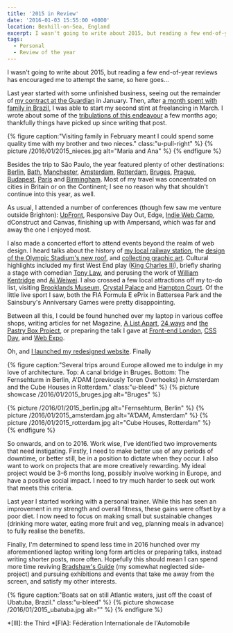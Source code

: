```yaml
---
title: '2015 in Review'
date: '2016-01-03 15:55:00 +0000'
location: Bexhill-on-Sea, England
excerpt: I wasn't going to write about 2015, but reading a few end-of-year reviews has encouraged me to attempt the same, so here goes...
tags:
  - Personal
  - Review of the year
---
```

I wasn't going to write about 2015, but reading a few end-of-year reviews has encouraged me to attempt the same, so here goes...

Last year started with some unfinished business, seeing out the remainder of [my contract at the Guardian][1] in January. Then, after [a month spent with family in Brazil][2], I was able to start my second stint at freelancing in March. I wrote about some of the [tribulations of this endeavour][3] a few months ago; thankfully things have picked up since writing that post.

{% figure caption:"Visiting family in February meant I could spend some quality time with my brother and two nieces." class:"u-pull-right" %}
{% picture /2016/01/2015_nieces.jpg alt="Maria and Ana" %}
{% endfigure %}

Besides the trip to São Paulo, the year featured plenty of other destinations: [Berlin][4], [Bath][5], [Manchester][6], [Amsterdam][7], [Rotterdam][8], [Bruges][9], [Prague][10], [Budapest][11], [Paris][12] and [Birmingham][13]. Most of my travel was concentrated on cities in Britain or on the Continent; I see no reason why that shouldn't continue into this year, as well.

As usual, I attended a number of conferences (though few saw me venture outside Brighton): [UpFront][14], Responsive Day Out, Edge, [Indie Web Camp][15], dConstruct and Canvas, finishing up with Ampersand, which was far and away the one I enjoyed most.

I also made a concerted effort to attend events beyond the realm of web design. I heard talks about the history of [my local railway station][16], the [design of the Olympic Stadium's new roof][17], and [collecting graphic art][18]. Cultural highlights included my first West End play ([King Charles III][19]), briefly sharing a stage with comedian [Tony Law][20], and perusing the work of [William Kentridge][21] and [Ai Weiwei][22]. I also crossed a few local attractions off my to-do list, visiting [Brooklands Museum][23], [Crystal Palace][24] and [Hampton Court][25]. Of the little live sport I saw, both the FIA Formula E ePrix in Battersea Park and the Sainsbury's Anniversary Games were pretty disappointing.

Between all this, I could be found hunched over my laptop in various coffee shops, writing articles for net Magazine, [A List Apart][26], [24 ways][27] and [the Pastry Box Project][28], or preparing the talk I gave at [Front-end London][29], [CSS Day][30], and [Web Expo][31].

Oh, and [I launched my redesigned website][32]. Finally

{% figure caption:"Several trips around Europe allowed me to indulge in my love of architecture. Top: A canal bridge in Bruges. Bottom: The Fernsehturm in Berlin, A'DAM (previously Toren Overhoeks) in Amsterdam and the Cube Houses in Rotterdam." class:"u-bleed" %}
{% picture showcase /2016/01/2015_bruges.jpg alt="Bruges" %}
<div class="u-abreast">
{% picture /2016/01/2015_berlin.jpg alt="Fernsehturm, Berlin" %}
{% picture /2016/01/2015_amsterdam.jpg alt="A’DAM, Amsterdam" %}
{% picture /2016/01/2015_rotterdam.jpg alt="Cube Houses, Rotterdam" %}
</div>
{% endfigure %}

So onwards, and on to 2016. Work wise, I've identified two improvements that need instigating. Firstly, I need to make better use of any periods of downtime, or better still, be in a position to dictate when they occur. I also want to work on projects that are more creatively rewarding. My ideal project would be 3-6 months long, possibly involve working in Europe, and have a positive social impact. I need to try much harder to seek out work that meets this criteria.

Last year I started working with a personal trainer. While this has seen an improvement in my strength and overall fitness, these gains were offset by a poor diet. I now need to focus on making small but sustainable changes (drinking more water, eating more fruit and veg, planning meals in advance) to fully realise the benefits.

Finally, I'm determined to spend less time in 2016 hunched over my aforementioned laptop writing long form articles or preparing talks, instead writing shorter posts, more often. Hopefully this should mean I can spend more time reviving [Bradshaw's Guide][33] (my somewhat neglected side-project) and pursuing exhibitions and events that take me away from the screen, and satisfy my other interests.

{% figure caption:"Boats sat on still Atlantic waters, just off the coast of Ubatuba, Brazil." class:"u-bleed" %}
{% picture showcase /2016/01/2015_ubatuba.jpg alt="" %}
{% endfigure %}

[1]: /2015/01/changing_gears
[2]: https://www.flickr.com/photos/paulrobertlloyd/albums/72157651139544056
[3]: /2015/10/taking_the_plunge
[4]: /2015/03/berlin
[5]: https://www.flickr.com/photos/paulrobertlloyd/albums/72157653674238385
[6]: https://www.flickr.com/photos/paulrobertlloyd/albums/72157653664664251
[7]: https://www.flickr.com/photos/paulrobertlloyd/albums/72157655492168761
[8]: /2015/06/rotterdam
[9]: https://www.flickr.com/photos/paulrobertlloyd/albums/72157655245859280
[10]: /2015/09/prague
[11]: https://www.flickr.com/photos/paulrobertlloyd/albums/72157661145540980
[12]: https://www.flickr.com/photos/paulrobertlloyd/albums/72157661668166631
[13]: https://www.flickr.com/photos/paulrobertlloyd/albums/72157661695705731
[14]: /2015/05/upfront
[15]: /2015/07/webmentions
[16]: https://en.wikipedia.org/wiki/London_Road_%28Brighton%29_railway_station
[17]: http://istructe.hosted.panopto.com/Panopto/Pages/Viewer.aspx?id=98a11fad-5fb2-4182-9eff-0e0f777ac829
[18]: https://twitter.com/uniteditions/status/623858523764596736
[19]: https://en.wikipedia.org/wiki/King_Charles_III_%28play%29
[20]: https://en.wikipedia.org/wiki/Tony_Law
[21]: /2015/06/william_kentridge
[22]: https://www.flickr.com/photos/paulrobertlloyd/albums/72157661132705309
[23]: https://www.flickr.com/photos/paulrobertlloyd/albums/72157657142944499
[24]: https://www.flickr.com/photos/paulrobertlloyd/albums/72157657546312162
[25]: https://www.flickr.com/photos/paulrobertlloyd/albums/72157661970993660
[26]: http://alistapart.com/article/thinking-responsively-a-framework-for-future-learning
[27]: https://24ways.org/2015/beyond-the-style-guide/
[28]: https://the-pastry-box-project.net/baker/paul-lloyd
[29]: /talks/frontend_london_may_2015
[30]: /talks/css_day_2015
[31]: /talks/webexpo_2015
[32]: /2015/07/shipped
[33]: http://bradshawsguide.org

*[III]: the Third
*[FIA]: Fédération Internationale de l'Automobile
